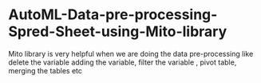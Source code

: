 # AutoML-Data-pre-processing-Spred-Sheet-using-Mito-library
Mito library is very helpful when we are doing the data pre-processing  like delete the variable adding the variable, filter the variable , pivot table, merging the tables etc
